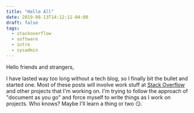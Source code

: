 ```yaml
---
title: "Hello All"
date: 2019-08-13T14:12:11-04:00
draft: false
tags:
  - stackoverflow
  - software
  - intro
  - sysadmin
---
```


Hello friends and strangers,

I have lasted way too long without a tech blog, so I finally bit the bullet and
started one. Most of these posts will involve work stuff at [Stack
Overflow](https://stackoverflow.com) and other projects that I'm working on. I'm
trying to follow the approach of "document as you go" and force myself to write
things as I work on projects. Who knows? Maybe I'll learn a thing or two
:smirk:.
